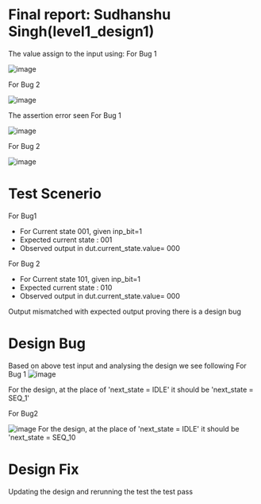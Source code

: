 # Final report: Sudhanshu Singh(level1_design1)
The value assign to the input using:
For Bug 1

![image](https://user-images.githubusercontent.com/73732594/182031550-5bbf9291-eda2-4e80-adb1-eccb1cb241a7.png)

For Bug 2

![image](https://user-images.githubusercontent.com/73732594/182031582-8c8361fb-f05c-4a0c-9a25-0de96e7f81db.png)


The assertion error seen 
For Bug 1

![image](https://user-images.githubusercontent.com/73732594/182031773-2e18f68c-883c-4bd7-ab2a-5dab8f6de63b.png)

For Bug 2

![image](https://user-images.githubusercontent.com/73732594/182031805-d0f8866d-4315-49e4-a303-5cad868cac58.png)


# Test Scenerio
For Bug1

* For Current state 001, given inp_bit=1
* Expected  current state  : 001
* Observed output in dut.current_state.value= 000

For Bug 2
* For Current state 101, given inp_bit=1
* Expected  current state  : 010
* Observed output in dut.current_state.value= 000

 Output mismatched with expected output proving there is a design bug


# Design Bug
 Based on above test input and analysing the design we see following
For Bug 1
![image](https://user-images.githubusercontent.com/73732594/182032461-bb0d5633-c64e-4fbc-8a08-6093b1f0b665.png)


For the design, at the place of  'next_state = IDLE' it should be  'next_state = SEQ_1'

For Bug2

![image](https://user-images.githubusercontent.com/73732594/182032391-f45a6970-46ba-440f-a53d-7db92e3460bc.png)
For the design, at the place of  'next_state = IDLE' it should be  'next_state = SEQ_10

# Design Fix

Updating the design and rerunning the test the test pass


